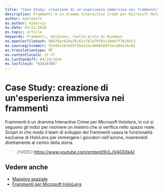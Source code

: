 ```yaml
---
title: "Case Study: creazione di un'esperienza immersiva nei frammenti"
description: Frammenti è un dramma Interactive Crime per Microsoft Hololens, in cui si seguono gli indizi per risolvere un mistero che si verifica nello spazio reale.
author: mattzmsft
ms.author: miharnis
ms.date: 03/21/2018
ms.topic: article
keywords: Frammenti, HoloLens, realtà mista di Windows
ms.openlocfilehash: 90879ac914a76c61cf87a70f91c204e7f7b243c2
ms.sourcegitcommit: 915d3cc63a5571ba22ac4608589f3eca8da1bc81
ms.translationtype: MT
ms.contentlocale: it-IT
ms.lasthandoff: 04/24/2019
ms.locfileid: "63516784"
---
```

# <a name="case-study---creating-an-immersive-experience-in-fragments"></a>Case Study: creazione di un'esperienza immersiva nei frammenti

Frammenti è un dramma Interactive Crime per Microsoft Hololens, in cui si seguono gli indizi per risolvere un mistero che si verifica nello spazio reale. Scopri in che modo il team di sviluppo dei frammenti usava le funzionalità esclusive di HoloLens per immergere i giocatori nell'azione, inserendoli direttamente al centro della storia.



>[!VIDEO https://www.youtube.com/embed/9ULJV4G5XkA]

## <a name="see-also"></a>Vedere anche
* [Mapping spaziale](spatial-mapping.md)
* [Frammenti per Microsoft HoloLens](https://www.microsoft.com/p/fragments/9nblggh5ggm8)
